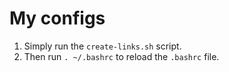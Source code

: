 # My configs

1. Simply run the `create-links.sh` script.
2. Then run `. ~/.bashrc` to reload the `.bashrc` file.
